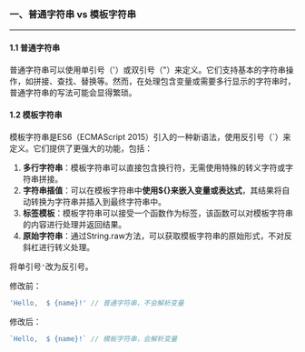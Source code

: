 ### 一、普通字符串 vs 模板字符串

---

#### 1.1 普通字符串

普通字符串可以使用单引号（'）或双引号（"）来定义。它们支持基本的字符串操作，如拼接、查找、替换等。然而，在处理包含变量或需要多行显示的字符串时，普通字符串的写法可能会显得繁琐。

#### 1.2 模板字符串

模板字符串是ES6（ECMAScript 2015）引入的一种新语法，使用反引号（`）来定义。它们提供了更强大的功能，包括：

1. **多行字符串**：模板字符串可以直接包含换行符，无需使用特殊的转义字符或字符串拼接。
2. **字符串插值**：可以在模板字符串中**使用${}来嵌入变量或表达式**，其结果将自动转换为字符串并插入到最终字符串中。
3. **标签模板**：模板字符串可以接受一个函数作为标签，该函数可以对模板字符串的内容进行处理并返回结果。
4. **原始字符串**：通过String.raw方法，可以获取模板字符串的原始形式，不对反斜杠进行转义处理。

将单引号`'`改为反引号。

修改前：

```javascript
'Hello,  $ {name}!' // 普通字符串，不会解析变量
```

修改后：

```javascript
`Hello,  $ {name}!` // 模板字符串，会解析变量
```







































































































